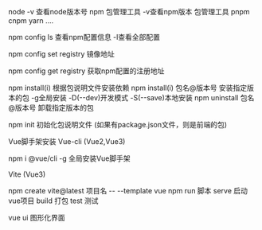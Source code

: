 node -v 查看node版本号
npm 包管理工具 -v查看npm版本
包管理工具 pnpm cnpm yarn ....

npm config ls 查看npm配置信息 -l查看全部配置

npm config set registry 镜像地址

npm config get registry 获取npm配置的注册地址

npm install(i) 根据包说明文件安装依赖
npm install(i) 包名@版本号 安装指定版本的包
    -g全局安装  -D(--dev)开发模式  -S(--save)本地安装
npm uninstall  包名@版本号 卸载指定版本的包

npm init 初始化包说明文件 (如果有package.json文件，则是前端的包)

Vue脚手架安装
Vue-cli (Vue2,Vue3)

npm i @vue/cli -g 全局安装Vue脚手架

Vite (Vue3)

npm create vite@latest 项目名 -- --template vue
npm run 脚本
        serve 启动vue项目
        build 打包
        test 测试

vue ui 图形化界面
